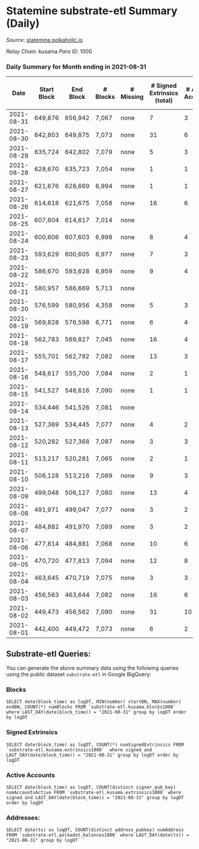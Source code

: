# Statemine substrate-etl Summary (Daily)

_Source_: [statemine.polkaholic.io](https://statemine.polkaholic.io)

*Relay Chain*: kusama
*Para ID*: 1000



### Daily Summary for Month ending in 2021-08-31


| Date | Start Block | End Block | # Blocks | # Missing | # Signed Extrinsics (total) | # Active Accounts | # Addresses with Balances | # Events | # Transfers | # XCM Transfers In | # XCM Transfers Out |
| ---- | ----------- | --------- | -------- | --------- | --------------------------- | ----------------- | ------------------------- | -------- | ----------- | ------------------ | ------------------- |
| 2021-08-31 | 649,876 | 656,942 | 7,067 | none  | 7 | 3 | 10,227 | 14,291 | 102 ($99.70) |   |   |
| 2021-08-30 | 642,803 | 649,875 | 7,073 | none  | 31 | 6 |  | 14,739 | 420 ($0.057) |   |   |
| 2021-08-29 | 635,724 | 642,802 | 7,079 | none  | 5 | 3 | 10,216 | 14,301 | 115 ($0.0092) |   |   |
| 2021-08-28 | 628,670 | 635,723 | 7,054 | none  | 1 | 1 | 10,215 | 14,138 | 23 ($0.0019) |   |   |
| 2021-08-27 | 621,676 | 628,669 | 6,994 | none  | 1 | 1 | 10,215 | 14,023 | 24 ($3.32) |   |   |
| 2021-08-26 | 614,618 | 621,675 | 7,058 | none  | 16 | 6 |  | 14,433 | 251 ($996.90) |   |   |
| 2021-08-25 | 607,604 | 614,617 | 7,014 | none  |  |  |  | 14,040 |   |   |   |
| 2021-08-24 | 600,606 | 607,603 | 6,998 | none  | 8 | 4 |  | 14,162 | 136 ($0.014) |   |   |
| 2021-08-23 | 593,629 | 600,605 | 6,977 | none  | 7 | 3 |  | 14,096 | 116 ($0.013) |   |   |
| 2021-08-22 | 586,670 | 593,628 | 6,959 | none  | 9 | 4 |  | 14,147 | 188 ($0.017) |   |   |
| 2021-08-21 | 580,957 | 586,669 | 5,713 | none  |  |  |  | 11,429 |   |   |   |
| 2021-08-20 | 576,599 | 580,956 | 4,358 | none  | 5 | 3 |  | 8,819 | 79 ($0.0091) |   |   |
| 2021-08-19 | 569,828 | 576,598 | 6,771 | none  | 6 | 4 |  | 13,697 | 124 ($0.011) |   |   |
| 2021-08-18 | 562,783 | 569,827 | 7,045 | none  | 16 | 4 |  | 14,412 | 260 ($0.029) |   |   |
| 2021-08-17 | 555,701 | 562,782 | 7,082 | none  | 13 | 3 |  | 14,488 | 273 ($1.02) |   |   |
| 2021-08-16 | 548,617 | 555,700 | 7,084 | none  | 2 | 1 |  | 14,227 | 46 ($0.0042) |   |   |
| 2021-08-15 | 541,527 | 548,616 | 7,090 | none  | 1 | 1 |  | 14,209 | 23 ($0.0017) |   |   |
| 2021-08-14 | 534,446 | 541,526 | 7,081 | none  |  |  |  | 14,166 |   |   |   |
| 2021-08-13 | 527,369 | 534,445 | 7,077 | none  | 4 | 2 |  | 14,276 | 95 ($0.0071) |   |   |
| 2021-08-12 | 520,282 | 527,368 | 7,087 | none  | 3 | 3 |  | 14,273 | 71 ($0.0057) |   |   |
| 2021-08-11 | 513,217 | 520,281 | 7,065 | none  | 2 | 1 |  | 14,206 | 47 ($0.0035) |   |   |
| 2021-08-10 | 506,128 | 513,216 | 7,089 | none  | 9 | 3 |  | 14,381 | 165 ($16.63) |   |   |
| 2021-08-09 | 499,048 | 506,127 | 7,080 | none  | 13 | 4 |  | 14,412 | 200 ($0.023) |   |   |
| 2021-08-08 | 491,971 | 499,047 | 7,077 | none  | 3 | 2 |  | 14,246 | 71 ($0.0055) |   |   |
| 2021-08-07 | 484,882 | 491,970 | 7,089 | none  | 3 | 2 |  | 14,259 | 53 ($0.0053) |   |   |
| 2021-08-06 | 477,814 | 484,881 | 7,068 | none  | 10 | 6 |  | 14,331 | 162 ($0.018) |   |   |
| 2021-08-05 | 470,720 | 477,813 | 7,094 | none  | 12 | 8 |  | 14,460 | 219 ($0.79) |   |   |
| 2021-08-04 | 463,645 | 470,719 | 7,075 | none  | 3 | 3 |  | 14,234 | 70 ($0.0053) |   |   |
| 2021-08-03 | 456,563 | 463,644 | 7,082 | none  | 16 | 6 |  | 14,503 | 256 ($0.63) |   |   |
| 2021-08-02 | 449,473 | 456,562 | 7,090 | none  | 31 | 10 |  | 14,937 | 624 ($69.30) |   |   |
| 2021-08-01 | 442,400 | 449,472 | 7,073 | none  | 6 | 2 |  | 14,269 | 88 ($0.011) |   |   |

## Substrate-etl Queries:
You can generate the above summary data using the following queries using the public dataset `substrate-etl` in Google BigQuery:


### Blocks
```
SELECT date(block_time) as logDT, MIN(number) startBN, MAX(number) endBN, COUNT(*) numBlocks FROM `substrate-etl.kusama.blocks1000`  where LAST_DAY(date(block_time)) = "2021-08-31" group by logDT order by logDT
```


### Signed Extrinsics
```
SELECT date(block_time) as logDT, COUNT(*) numSignedExtrinsics FROM `substrate-etl.kusama.extrinsics1000`  where signed and LAST_DAY(date(block_time)) = "2021-08-31" group by logDT order by logDT
```


### Active Accounts
```
SELECT date(block_time) as logDT, COUNT(distinct signer_pub_key) numAccountsActive FROM `substrate-etl.kusama.extrinsics1000` where signed and LAST_DAY(date(block_time)) = "2021-08-31" group by logDT order by logDT
```


### Addresses:
```
SELECT date(ts) as logDT, COUNT(distinct address_pubkey) numAddress FROM `substrate-etl.polkadot.balances1000` where LAST_DAY(date(ts)) = "2021-08-31" group by logDT```


